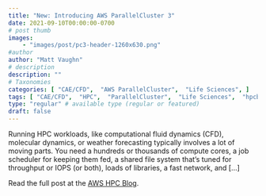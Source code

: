 ```yaml
---
title: "New: Introducing AWS ParallelCluster 3"
date: 2021-09-10T00:00:00-0700
# post thumb
images:
    - "images/post/pc3-header-1260x630.png"
#author
author: "Matt Vaughn"
# description
description: ""
# Taxonomies
categories: [ "CAE/CFD",  "AWS ParallelCluster",  "Life Sciences", ]
tags: [ "CAE/CFD",  "HPC",  "ParallelCluster",  "Life Sciences",  "hpcblog", ]
type: "regular" # available type (regular or featured)
draft: false
---
```


Running HPC workloads, like computational fluid dynamics (CFD), molecular dynamics, or weather forecasting typically involves a lot of moving parts. You need a hundreds or thousands of compute cores, a job scheduler for keeping them fed, a shared file system that’s tuned for throughput or IOPS (or both), loads of libraries, a fast network, and […]

Read the full post at the [AWS HPC Blog](https://aws.amazon.com/blogs/hpc/introducing-aws-parallelcluster-3/).
